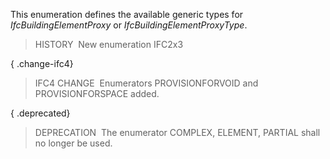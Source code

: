 ﻿This enumeration defines the available generic types for _IfcBuildingElementProxy_ or _IfcBuildingElementProxyType_.

> HISTORY&nbsp; New enumeration IFC2x3

{ .change-ifc4}
> IFC4 CHANGE&nbsp; Enumerators PROVISIONFORVOID and PROVISIONFORSPACE added.

{ .deprecated}
> DEPRECATION&nbsp; The enumerator COMPLEX, ELEMENT, PARTIAL shall no longer be used.
